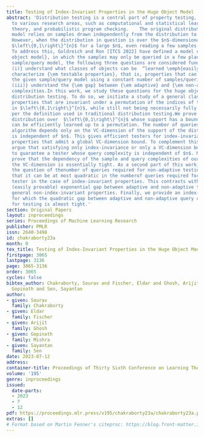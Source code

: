 ```yaml
---
title: Testing of Index-Invariant Properties in the Huge Object Model
abstract: 'Distribution testing is a central part of property testing, with applications
  to various research areas, such as computational and statistical learning, information
  theory, and probabilistic program checking.    The original distribution testing
  model relies on samples drawn independently from the distribution to be tested.
  However, when the distribution in question is over the $n$-dimensional Hamming cube
  $\left\{0,1\right\}^{n}$ for a large $n$, even reading a few samples is infeasible.
  To address this, Goldreich and Ron [ITCS 2022] have defined a model called the \emph{huge
  object model}, in which the samples may only be queried in a few places.For any
  sample/query model, the following three questions are considered fundamental: {\bf
  (i)} understand what classes of objects can be  “learned \emph{easily}", {\bf (ii)}
  characterize {\em testable properties}, that is, properties that can be tested in
  the given sample/query model using a constant number of samples/queries, and {\bf
  (iii)} understand the {\em gap} between {\em adaptive} and {\em non-adaptive} query/sample
  complexities.In this work, we study these questions for the huge object model for
  distribution testing. To do so, we initiate a study of a general class of distribution
  properties that are invariant under a permutation of the indices of the vectors
  in $\left\{0,1\right\}^{n}$, while still not being necessarily fully symmetric as
  per the definition used in traditional distribution testing.We prove that every
  distribution over  $\left\{0,1\right\}^{n}$ whose support has a bounded VC-dimension
  can be efficiently learned up to a permutation. The number of queries made by the
  algorithm depends only on the VC-dimension of the support of the distribution and
  is independent of $n$. This gives efficient testers for index-invariant distribution
  properties that admit a global VC-dimension bound. To complement this result, we
  argue that satisfying only index-invariance or only a VC-dimension bound is insufficient
  to guarantee a tester whose query complexity is independent of $n$. Moreover, we
  prove that the dependency of the sample and query complexities of our tester on
  the VC-dimension is essentially tight. As a second part of this work, we address
  the question of thenumber of queries required for non-adaptive testing. We show
  that it can be at most quadratic in the numberof queries required for an adaptive
  tester in the case of index-invariant properties. This contrasts with the tight
  (easily provable) exponential gap between adaptive and non-adaptive testers for
  general non-index-invariant properties. Finally, we provide an index-invariant property
  for which the quadratic gap between adaptive and non-adaptive query complexities
  for testing is almost tight.'
section: Original Papers
layout: inproceedings
series: Proceedings of Machine Learning Research
publisher: PMLR
issn: 2640-3498
id: chakraborty23a
month: 0
tex_title: Testing of Index-Invariant Properties in the Huge Object Model
firstpage: 3065
lastpage: 3136
page: 3065-3136
order: 3065
cycles: false
bibtex_author: Chakraborty, Sourav and Fischer, Eldar and Ghosh, Arijit and Mishra,
  Gopinath and Sen, Sayantan
author:
- given: Sourav
  family: Chakraborty
- given: Eldar
  family: Fischer
- given: Arijit
  family: Ghosh
- given: Gopinath
  family: Mishra
- given: Sayantan
  family: Sen
date: 2023-07-12
address: 
container-title: Proceedings of Thirty Sixth Conference on Learning Theory
volume: '195'
genre: inproceedings
issued:
  date-parts:
  - 2023
  - 7
  - 12
pdf: https://proceedings.mlr.press/v195/chakraborty23a/chakraborty23a.pdf
extras: []
# Format based on Martin Fenner's citeproc: https://blog.front-matter.io/posts/citeproc-yaml-for-bibliographies/
---
```

